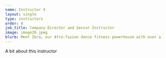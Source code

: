 ```yaml
---
name: Instructor 4
layout: single
type: instructors
order: 0
job_title: Company Director and Senior Instructor
image: image20.jpeg
blurb: Meet Ibra, our Afro-fusion dance fitness powerhouse with over a decade of teaching experience. Certified with EMD UK Active IQ Level 2 Certificates in Group Training and Dance, when Ibra is leading the floor, expect to work out hard and feel the burn
---
```


A bit about this instructor